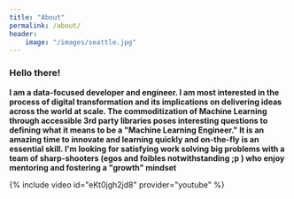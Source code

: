 ```yaml
---
title: "About"
permalink: /about/
header:
    image: "/images/seattle.jpg"
---
```

### Hello there! ###

**I am a data-focused developer and engineer. I am most interested in the process of digital transformation and its implications on delivering ideas across the world at scale. The commoditization of Machine Learning through accessible 3rd party libraries poses interesting questions to defining what it means to be a "Machine Learning Engineer." It is an amazing time to innovate and learning quickly and on-the-fly is an essential skill. I'm looking for satisfying work solving big problems with a team of sharp-shooters (egos and foibles notwithstanding ;p ) who enjoy mentoring and fostering a "growth" mindset**

{% include video id="eKt0jgh2jd8" provider="youtube" %}